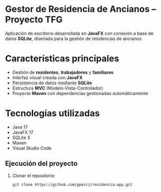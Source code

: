 # Gestor de Residencia de Ancianos – Proyecto TFG

Aplicación de escritorio desarrollada en **JavaFX** con conexión a base de datos **SQLite**, diseñada para la gestión de residencias de ancianos.

# Características principales
- Gestión de **residentes**, **trabajadores** y **familiares**  
- Interfaz visual creada con **JavaFX**  
- Persistencia de datos mediante **SQLite**  
- Estructura **MVC** (Modelo-Vista-Controlador)  
- Proyecto **Maven** con dependencias gestionadas automáticamente

# Tecnologías utilizadas
- Java 17  
- JavaFX 17  
- SQLite 3  
- Maven  
- Visual Studio Code  

## Ejecución del proyecto
1. Clonar el repositorio:  
   ```bash
   git clone https://github.com/ppecci/residencia-app.git
